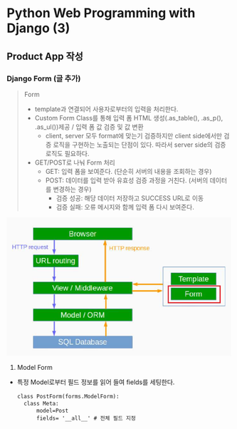 # Python Web Programming with Django (3)

## Product App 작성

### Django Form (글 추가)

> Form 
>
> - template과 연결되어 사용자로부터의 입력을 처리한다.
> - Custom Form Class를 통해 입력 폼 HTML 생성(.as_table(), .as_p(), .as_ul())제공 / 입력 폼 값 검증 및 값 변환
>   - client, server 모두 format에 맞는기 검증하지만 client side에서만 검증 로직을 구현하는 노출되는 단점이 있다. 따라서 server side의 검증 로직도 필요하다.
> - GET/POST로 나눠 Form 처리 
>   - GET: 입력 폼을 보여준다. (단순히 서버의 내용을 조회하는 경우)
>   - POST: 데이터를 입력 받아 유효성 검증 과정을 거친다. (서버의 데이터를 변경하는 경우)
>     - 검증 성공: 해당 데이터 저장하고 SUCCESS URL로 이동
>     - 검증 실패: 오류 메시지와 함께 입력 폼 다시 보여준다.

![image-20210114160608376](DjangoProductApp_.assets/image-20210114160608376.png)

1. Model Form

- 특정 Model로부터 필드 정보를 읽어 들여 fields를 세팅한다.

  ``` 
  class PostForm(forms.ModelForm):
  	class Meta:
  		model=Post
  		fields= '__all__' # 전체 필드 지정
  ```

  